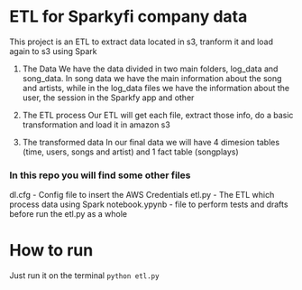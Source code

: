 # ETL for Sparkyfi company data
This project is an ETL to extract data located in s3, tranform it and load again to s3 using Spark

1. The Data
We have the data divided in two main folders, log_data and song_data.
In song data we have the main information about the song and artists, while in the log_data files we have the information about the user, the session in the Sparkfy app and other

2. The ETL process
Our ETL will get each file, extract those info, do a basic transformation and load it in amazon s3


3. The transformed data
In our final data we will have 4 dimesion tables (time, users, songs and artist) and 1 fact table (songplays)


### In this repo you will find some other files
dl.cfg - Config file to insert the AWS Credentials
etl.py - The ETL which process data using Spark
notebook.ypynb - file to perform tests and drafts before run the etl.py as a whole

# How to run
Just run it on the terminal
`python etl.py`